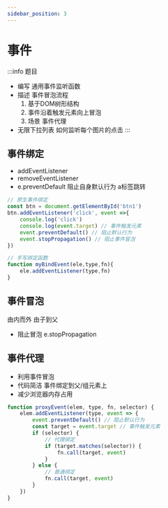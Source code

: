 ```yaml
---
sidebar_position: 3
---
```


# 事件

:::info 题目
- 编写 通用事件监听函数
- 描述 事件冒泡流程
  1. 基于DOM树形结构
  2. 事件沿着触发元素向上冒泡
  3. 场景 事件代理
- 无限下拉列表 如何监听每个图片的点击
:::
## 事件绑定
- addEventListener 
- removeEventListener
- e.preventDefault 阻止自身默认行为 a标签跳转
```js {5-7}
// 原生事件绑定
const btn = document.getElementById('btn1')
btn.addEventListener('click', event =>{
    console.log('click')
    console.log(event.target) // 事件触发元素
    event.preventDefault() // 阻止默认行为
    event.stopPropagation() // 阻止事件冒泡
})

// 手写绑定函数
function myBindEvent(ele,type,fn){
    ele.addEventListener(type,fn)
}
```
## 事件冒泡
由内而外 由子到父
- 阻止冒泡 e.stopPropagation

## 事件代理
- 利用事件冒泡
- 代码简洁 事件绑定到父/组元素上
- 减少浏览器内存占用
```js
function proxyEvent(elem, type, fn, selector) {
    elem.addEventListener(type, event => {
        event.preventDefault() // 阻止默认行为
        const target = event.target // 事件触发元素
        if (selector) {
            // 代理绑定
            if (target.matches(selector)) {
                fn.call(target, event)
            }
        } else {
            // 普通绑定
            fn.call(target, event)
        }
    })
}
```
